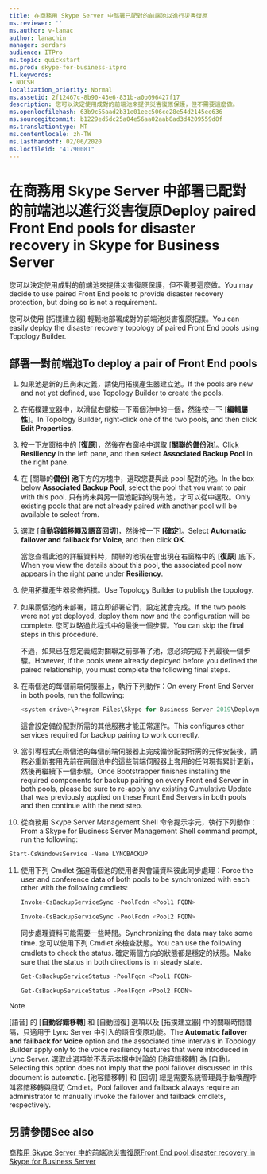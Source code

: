 ```yaml
---
title: 在商務用 Skype Server 中部署已配對的前端池以進行災害復原
ms.reviewer: ''
ms.author: v-lanac
author: lanachin
manager: serdars
audience: ITPro
ms.topic: quickstart
ms.prod: skype-for-business-itpro
f1.keywords:
- NOCSH
localization_priority: Normal
ms.assetid: 2f12467c-8b90-43e6-831b-a0b096427f17
description: 您可以決定使用成對的前端池來提供災害復原保護，但不需要這麼做。
ms.openlocfilehash: 63b9c55aad2b31e01eec506ce28e54d2145ee636
ms.sourcegitcommit: b1229ed5dc25a04e56aa02aab8ad3d4209559d8f
ms.translationtype: MT
ms.contentlocale: zh-TW
ms.lasthandoff: 02/06/2020
ms.locfileid: "41790081"
---
```

# <a name="deploy-paired-front-end-pools-for-disaster-recovery-in-skype-for-business-server"></a><span data-ttu-id="fccd7-103">在商務用 Skype Server 中部署已配對的前端池以進行災害復原</span><span class="sxs-lookup"><span data-stu-id="fccd7-103">Deploy paired Front End pools for disaster recovery in Skype for Business Server</span></span>
 
<span data-ttu-id="fccd7-104">您可以決定使用成對的前端池來提供災害復原保護，但不需要這麼做。</span><span class="sxs-lookup"><span data-stu-id="fccd7-104">You may decide to use paired Front End pools to provide disaster recovery protection, but doing so is not a requirement.</span></span>
  
<span data-ttu-id="fccd7-105">您可以使用 [拓撲建立器] 輕鬆地部署成對的前端池災害復原拓撲。</span><span class="sxs-lookup"><span data-stu-id="fccd7-105">You can easily deploy the disaster recovery topology of paired Front End pools using Topology Builder.</span></span> 
  
## <a name="to-deploy-a-pair-of-front-end-pools"></a><span data-ttu-id="fccd7-106">部署一對前端池</span><span class="sxs-lookup"><span data-stu-id="fccd7-106">To deploy a pair of Front End pools</span></span>

1. <span data-ttu-id="fccd7-107">如果池是新的且尚未定義，請使用拓撲產生器建立池。</span><span class="sxs-lookup"><span data-stu-id="fccd7-107">If the pools are new and not yet defined, use Topology Builder to create the pools.</span></span>
    
2. <span data-ttu-id="fccd7-108">在拓撲建立器中，以滑鼠右鍵按一下兩個池中的一個，然後按一下 [**編輯屬性**]。</span><span class="sxs-lookup"><span data-stu-id="fccd7-108">In Topology Builder, right-click one of the two pools, and then click **Edit Properties**.</span></span>
    
3. <span data-ttu-id="fccd7-109">按一下左窗格中的 [**復原**]，然後在右窗格中選取 [**關聯的備份池**]。</span><span class="sxs-lookup"><span data-stu-id="fccd7-109">Click **Resiliency** in the left pane, and then select **Associated Backup Pool** in the right pane.</span></span>
    
4. <span data-ttu-id="fccd7-110">在 [關聯的**備份] 池**下方的方塊中，選取您要與此 pool 配對的池。</span><span class="sxs-lookup"><span data-stu-id="fccd7-110">In the box below **Associated Backup Pool**, select the pool that you want to pair with this pool.</span></span> <span data-ttu-id="fccd7-111">只有尚未與另一個池配對的現有池，才可以從中選取。</span><span class="sxs-lookup"><span data-stu-id="fccd7-111">Only existing pools that are not already paired with another pool will be available to select from.</span></span>
    
5. <span data-ttu-id="fccd7-112">選取 [**自動容錯移轉及語音回切**]，然後按一下 **[確定]**。</span><span class="sxs-lookup"><span data-stu-id="fccd7-112">Select **Automatic failover and failback for Voice**, and then click **OK**.</span></span>
    
    <span data-ttu-id="fccd7-113">當您查看此池的詳細資料時，關聯的池現在會出現在右窗格中的 [**復原**] 底下。</span><span class="sxs-lookup"><span data-stu-id="fccd7-113">When you view the details about this pool, the associated pool now appears in the right pane under **Resiliency**.</span></span> 
    
6. <span data-ttu-id="fccd7-114">使用拓撲產生器發佈拓撲。</span><span class="sxs-lookup"><span data-stu-id="fccd7-114">Use Topology Builder to publish the topology.</span></span>
    
7. <span data-ttu-id="fccd7-115">如果兩個池尚未部署，請立即部署它們，設定就會完成。</span><span class="sxs-lookup"><span data-stu-id="fccd7-115">If the two pools were not yet deployed, deploy them now and the configuration will be complete.</span></span> <span data-ttu-id="fccd7-116">您可以略過此程式中的最後一個步驟。</span><span class="sxs-lookup"><span data-stu-id="fccd7-116">You can skip the final steps in this procedure.</span></span>
    
    <span data-ttu-id="fccd7-117">不過，如果已在您定義成對關聯之前部署了池，您必須完成下列最後一個步驟。</span><span class="sxs-lookup"><span data-stu-id="fccd7-117">However, if the pools were already deployed before you defined the paired relationship, you must complete the following final steps.</span></span>
    
8. <span data-ttu-id="fccd7-118">在兩個池的每個前端伺服器上，執行下列動作：</span><span class="sxs-lookup"><span data-stu-id="fccd7-118">On every Front End Server in both pools, run the following:</span></span>
    
   ```powershell
   <system drive>\Program Files\Skype for Business Server 2019\Deployment\Bootstrapper.exe 
   ```

    <span data-ttu-id="fccd7-119">這會設定備份配對所需的其他服務才能正常運作。</span><span class="sxs-lookup"><span data-stu-id="fccd7-119">This configures other services required for backup pairing to work correctly.</span></span>
    
9. <span data-ttu-id="fccd7-120">當引導程式在兩個池的每個前端伺服器上完成備份配對所需的元件安裝後，請務必重新套用先前在兩個池中的這些前端伺服器上套用的任何現有累計更新，然後再繼續下一個步驟。</span><span class="sxs-lookup"><span data-stu-id="fccd7-120">Once Bootstrapper finishes installing the required components for backup pairing on every Front end Server in both pools, please be sure to re-apply any existing Cumulative Update that was previously applied on these Front End Servers in both pools and then continue with the next step.</span></span>

10. <span data-ttu-id="fccd7-121">從商務用 Skype Server Management Shell 命令提示字元，執行下列動作：</span><span class="sxs-lookup"><span data-stu-id="fccd7-121">From a Skype for Business Server Management Shell command prompt, run the following:</span></span> 
    
   ```powershell
   Start-CsWindowsService -Name LYNCBACKUP
   ```

11. <span data-ttu-id="fccd7-122">使用下列 Cmdlet 強迫兩個池的使用者與會議資料彼此同步處理：</span><span class="sxs-lookup"><span data-stu-id="fccd7-122">Force the user and conference data of both pools to be synchronized with each other with the following cmdlets:</span></span>
    
    ```powershell
    Invoke-CsBackupServiceSync -PoolFqdn <Pool1 FQDN>
    ```

    ```powershell
    Invoke-CsBackupServiceSync -PoolFqdn <Pool2 FQDN>
    ```

    <span data-ttu-id="fccd7-123">同步處理資料可能需要一些時間。</span><span class="sxs-lookup"><span data-stu-id="fccd7-123">Synchronizing the data may take some time.</span></span> <span data-ttu-id="fccd7-124">您可以使用下列 Cmdlet 來檢查狀態。</span><span class="sxs-lookup"><span data-stu-id="fccd7-124">You can use the following cmdlets to check the status.</span></span> <span data-ttu-id="fccd7-125">確定兩個方向的狀態都是穩定的狀態。</span><span class="sxs-lookup"><span data-stu-id="fccd7-125">Make sure that the status in both directions is in steady state.</span></span>
    
    ```powershell
    Get-CsBackupServiceStatus -PoolFqdn <Pool1 FQDN>
    ```

    ```powershell
    Get-CsBackupServiceStatus -PoolFqdn <Pool2 FQDN>
    ```

> [!NOTE]
> <span data-ttu-id="fccd7-126">[語音] 的 [**自動容錯移轉**] 和 [自動回復] 選項以及 [拓撲建立器] 中的關聯時間間隔，只適用于 Lync Server 中引入的語音復原功能。</span><span class="sxs-lookup"><span data-stu-id="fccd7-126">The **Automatic failover and failback for Voice** option and the associated time intervals in Topology Builder apply only to the voice resiliency features that were introduced in Lync Server.</span></span> <span data-ttu-id="fccd7-127">選取此選項並不表示本檔中討論的 [池容錯移轉] 為 [自動]。</span><span class="sxs-lookup"><span data-stu-id="fccd7-127">Selecting this option does not imply that the pool failover discussed in this document is automatic.</span></span> <span data-ttu-id="fccd7-128">[池容錯移轉] 和 [回切] 總是需要系統管理員手動喚醒呼叫容錯移轉與回切 Cmdlet。</span><span class="sxs-lookup"><span data-stu-id="fccd7-128">Pool failover and failback always require an administrator to manually invoke the failover and failback cmdlets, respectively.</span></span>
  
## <a name="see-also"></a><span data-ttu-id="fccd7-129">另請參閱</span><span class="sxs-lookup"><span data-stu-id="fccd7-129">See also</span></span>

[<span data-ttu-id="fccd7-130">商務用 Skype Server 中的前端池災害復原</span><span class="sxs-lookup"><span data-stu-id="fccd7-130">Front End pool disaster recovery in Skype for Business Server</span></span>](../../plan-your-deployment/high-availability-and-disaster-recovery/disaster-recovery.md)

